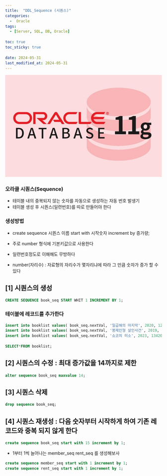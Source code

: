 ```yaml
---
title:  "DDL_Sequence (시퀀스)"
categories:
  -  Oracle
tags:
  - [Server, SQL, DB, Oracle]

toc: true
toc_sticky: true

date: 2024-05-31
last_modified_at: 2024-05-31
---
```


![oracle.png](/assets/images/oracle.png)

### 오라클 시퀀스(Sequence)

- 테이블 내의 중복되지 않는 숫자를 자동으로 생성하는 자동 번호 발생기
- 테이블 생성 후 시퀀스(일련번호)를 따로 만들어야 한다

### 생성방법
- create sequence 시퀀스 이름 start with 시작숫자 increment by 증가량;

- 주로 number 형식에 기본키값으로 사용한다
- 일련번호정도로 이해해도 무방하다
- number(자리수) : 자료형의 자리수가 몇자리냐에 따라 그 만큼 숫자가 증가 할 수 있다

## [1] 시퀀스의 생성
```sql
CREATE SEQUENCE book_seq START WHIT 1 INCREMENT BY 1;
```

### 테이블에 레코드를 추가한다

```sql
insert into booklist values( book_seq.nextVal, '일곱해의 마지막', 2020, 12150, 2000, 'a;;');
insert into booklist values( book_seq.nextVal, '봉제인형 살인사건', 2019, 13150, 2000, '18');
insert into booklist values( book_seq.nextVal, '쇼코의 미소', 2023, 13420, 2000, '12');

SELECT*FROM booklist;
```

## [2] 시퀀스의 수정 : 최대 증가값을 14까지로 제한

```sql
alter sequence book_seq maxvalue 14;
```

## [3] 시퀀스 삭제

```sql
drop sequence book_seq;
```

## [4] 시퀀스 재생성 : 다음 숫자부터 시작하게 하여 기존 레코드와 중복 되지 않게 한다

```sql
create sequence book_seq start with 15 increment by 1;
```

- 1부터 1씩 늘어나는 member_seq       rent_seq 를 생성해보사

```sql
create sequence member_seq start with 1 increment by 1;
create sequence rent_seq start with 1 increment by 1;
```
